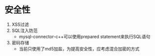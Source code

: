 # 安全性
1. XSS过滤
2. SQL注入防范
    - mysql-connector-c++可以使用prepared statement来执行SQL语句
3. 密码存储
    - 当前只使用了md5加盐，为提高安全性，应考虑混合加密的方式